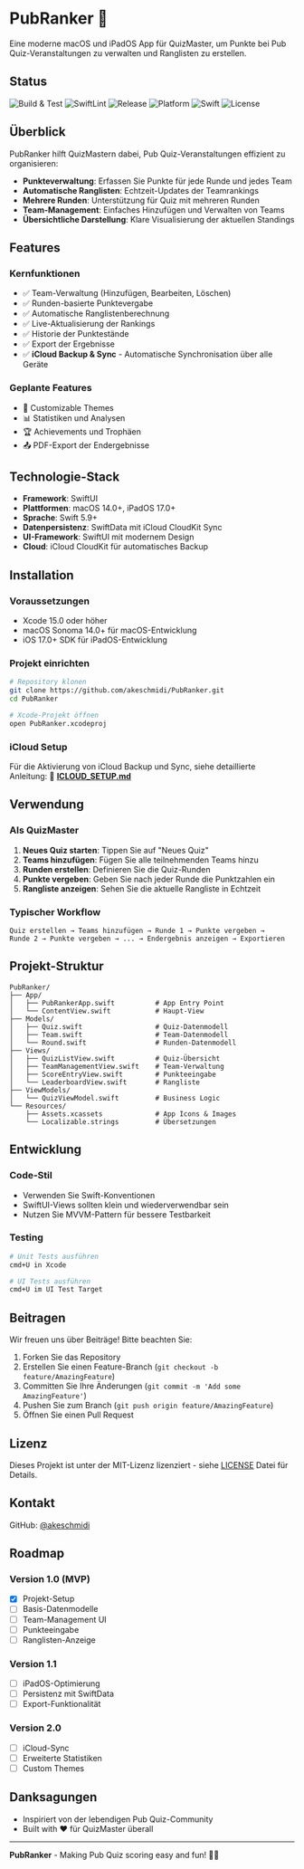 # PubRanker 🎯

Eine moderne macOS und iPadOS App für QuizMaster, um Punkte bei Pub Quiz-Veranstaltungen zu verwalten und Ranglisten zu erstellen.

## Status

![Build & Test](https://github.com/akeschmidi/PubRanker/actions/workflows/build.yml/badge.svg)
![SwiftLint](https://github.com/akeschmidi/PubRanker/actions/workflows/swiftlint.yml/badge.svg)
![Release](https://github.com/akeschmidi/PubRanker/actions/workflows/release.yml/badge.svg)
![Platform](https://img.shields.io/badge/platform-macOS-blue)
![Swift](https://img.shields.io/badge/swift-5.9-orange)
![License](https://img.shields.io/github/license/akeschmidi/PubRanker)

## Überblick

PubRanker hilft QuizMastern dabei, Pub Quiz-Veranstaltungen effizient zu organisieren:
- **Punkteverwaltung**: Erfassen Sie Punkte für jede Runde und jedes Team
- **Automatische Ranglisten**: Echtzeit-Updates der Teamrankings
- **Mehrere Runden**: Unterstützung für Quiz mit mehreren Runden
- **Team-Management**: Einfaches Hinzufügen und Verwalten von Teams
- **Übersichtliche Darstellung**: Klare Visualisierung der aktuellen Standings

## Features

### Kernfunktionen
- ✅ Team-Verwaltung (Hinzufügen, Bearbeiten, Löschen)
- ✅ Runden-basierte Punktevergabe
- ✅ Automatische Ranglistenberechnung
- ✅ Live-Aktualisierung der Rankings
- ✅ Historie der Punktestände
- ✅ Export der Ergebnisse
- ✅ **iCloud Backup & Sync** - Automatische Synchronisation über alle Geräte

### Geplante Features
- 🎨 Customizable Themes
- 📊 Statistiken und Analysen
- 🏆 Achievements und Trophäen
- 📤 PDF-Export der Endergebnisse

## Technologie-Stack

- **Framework**: SwiftUI
- **Plattformen**: macOS 14.0+, iPadOS 17.0+
- **Sprache**: Swift 5.9+
- **Datenpersistenz**: SwiftData mit iCloud CloudKit Sync
- **UI-Framework**: SwiftUI mit modernem Design
- **Cloud**: iCloud CloudKit für automatisches Backup

## Installation

### Voraussetzungen
- Xcode 15.0 oder höher
- macOS Sonoma 14.0+ für macOS-Entwicklung
- iOS 17.0+ SDK für iPadOS-Entwicklung

### Projekt einrichten

```bash
# Repository klonen
git clone https://github.com/akeschmidi/PubRanker.git
cd PubRanker

# Xcode-Projekt öffnen
open PubRanker.xcodeproj
```

### iCloud Setup

Für die Aktivierung von iCloud Backup und Sync, siehe detaillierte Anleitung:
📄 **[ICLOUD_SETUP.md](ICLOUD_SETUP.md)**

## Verwendung

### Als QuizMaster

1. **Neues Quiz starten**: Tippen Sie auf "Neues Quiz"
2. **Teams hinzufügen**: Fügen Sie alle teilnehmenden Teams hinzu
3. **Runden erstellen**: Definieren Sie die Quiz-Runden
4. **Punkte vergeben**: Geben Sie nach jeder Runde die Punktzahlen ein
5. **Rangliste anzeigen**: Sehen Sie die aktuelle Rangliste in Echtzeit

### Typischer Workflow

```
Quiz erstellen → Teams hinzufügen → Runde 1 → Punkte vergeben → 
Runde 2 → Punkte vergeben → ... → Endergebnis anzeigen → Exportieren
```

## Projekt-Struktur

```
PubRanker/
├── App/
│   ├── PubRankerApp.swift          # App Entry Point
│   └── ContentView.swift           # Haupt-View
├── Models/
│   ├── Quiz.swift                  # Quiz-Datenmodell
│   ├── Team.swift                  # Team-Datenmodell
│   └── Round.swift                 # Runden-Datenmodell
├── Views/
│   ├── QuizListView.swift          # Quiz-Übersicht
│   ├── TeamManagementView.swift    # Team-Verwaltung
│   ├── ScoreEntryView.swift        # Punkteeingabe
│   └── LeaderboardView.swift       # Rangliste
├── ViewModels/
│   └── QuizViewModel.swift         # Business Logic
└── Resources/
    ├── Assets.xcassets             # App Icons & Images
    └── Localizable.strings         # Übersetzungen
```

## Entwicklung

### Code-Stil
- Verwenden Sie Swift-Konventionen
- SwiftUI-Views sollten klein und wiederverwendbar sein
- Nutzen Sie MVVM-Pattern für bessere Testbarkeit

### Testing
```bash
# Unit Tests ausführen
cmd+U in Xcode

# UI Tests ausführen
cmd+U im UI Test Target
```

## Beitragen

Wir freuen uns über Beiträge! Bitte beachten Sie:

1. Forken Sie das Repository
2. Erstellen Sie einen Feature-Branch (`git checkout -b feature/AmazingFeature`)
3. Committen Sie Ihre Änderungen (`git commit -m 'Add some AmazingFeature'`)
4. Pushen Sie zum Branch (`git push origin feature/AmazingFeature`)
5. Öffnen Sie einen Pull Request

## Lizenz

Dieses Projekt ist unter der MIT-Lizenz lizenziert - siehe [LICENSE](LICENSE) Datei für Details.

## Kontakt

GitHub: [@akeschmidi](https://github.com/akeschmidi)

## Roadmap

### Version 1.0 (MVP)
- [x] Projekt-Setup
- [ ] Basis-Datenmodelle
- [ ] Team-Management UI
- [ ] Punkteeingabe
- [ ] Ranglisten-Anzeige

### Version 1.1
- [ ] iPadOS-Optimierung
- [ ] Persistenz mit SwiftData
- [ ] Export-Funktionalität

### Version 2.0
- [ ] iCloud-Sync
- [ ] Erweiterte Statistiken
- [ ] Custom Themes

## Danksagungen

- Inspiriert von der lebendigen Pub Quiz-Community
- Built with ❤️ für QuizMaster überall

---

**PubRanker** - Making Pub Quiz scoring easy and fun! 🍺🎯
